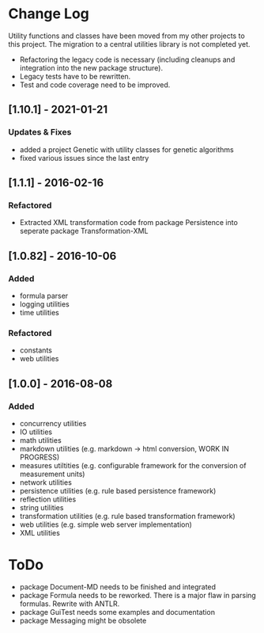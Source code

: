 # Change Log
Utility functions and classes have been moved from my other projects to this project. The migration to a central utilities library is not completed yet.

- Refactoring the legacy code is necessary (including cleanups and integration into the new package structure).
- Legacy tests have to be rewritten.
- Test and code coverage need to be improved.


## [1.10.1] - 2021-01-21
### Updates & Fixes
- added a project Genetic with utility classes for genetic algorithms
- fixed various issues since the last entry

## [1.1.1] - 2016-02-16
### Refactored
- Extracted XML transformation code from package Persistence into seperate package Transformation-XML

## [1.0.82] - 2016-10-06
### Added
- formula parser
- logging utilities
- time utilities

### Refactored
- constants
- web utilities

## [1.0.0] - 2016-08-08
### Added
- concurrency utilities
- IO utilities
- math utilities
- markdown utilities (e.g. markdown -> html conversion, WORK IN PROGRESS)
- measures utiltities (e.g. configurable framework for the conversion of measurement units)
- network utilities
- persistence utilities (e.g. rule based persistence framework)
- reflection utilities
- string utilities
- transformation utilities (e.g. rule based transformation framework)
- web utilities (e.g. simple web server implementation)
- XML utilities


# ToDo
- package Document-MD needs to be finished and integrated
- package Formula needs to be reworked. There is a major flaw in parsing formulas. Rewrite with ANTLR.
- package GuiTest needs some examples and documentation
- package Messaging might be obsolete
